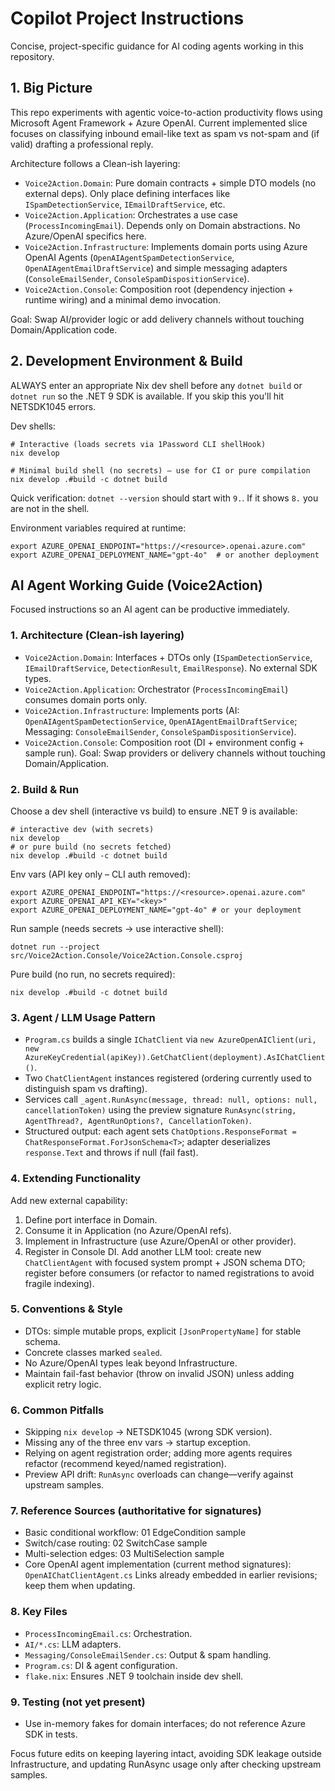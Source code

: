 # Copilot Project Instructions

Concise, project-specific guidance for AI coding agents working in this repository.

## 1. Big Picture
This repo experiments with agentic voice-to-action productivity flows using Microsoft Agent Framework + Azure OpenAI. Current implemented slice focuses on classifying inbound email-like text as spam vs not-spam and (if valid) drafting a professional reply.

Architecture follows a Clean-ish layering:
- `Voice2Action.Domain`: Pure domain contracts + simple DTO models (no external deps). Only place defining interfaces like `ISpamDetectionService`, `IEmailDraftService`, etc.
- `Voice2Action.Application`: Orchestrates a use case (`ProcessIncomingEmail`). Depends only on Domain abstractions. No Azure/OpenAI specifics here.
- `Voice2Action.Infrastructure`: Implements domain ports using Azure OpenAI Agents (`OpenAIAgentSpamDetectionService`, `OpenAIAgentEmailDraftService`) and simple messaging adapters (`ConsoleEmailSender`, `ConsoleSpamDispositionService`).
- `Voice2Action.Console`: Composition root (dependency injection + runtime wiring) and a minimal demo invocation.

Goal: Swap AI/provider logic or add delivery channels without touching Domain/Application code.

## 2. Development Environment & Build
ALWAYS enter an appropriate Nix dev shell before any `dotnet build` or `dotnet run` so the .NET 9 SDK is available. If you skip this you'll hit NETSDK1045 errors.

Dev shells:
```
# Interactive (loads secrets via 1Password CLI shellHook)
nix develop

# Minimal build shell (no secrets) – use for CI or pure compilation
nix develop .#build -c dotnet build
```
Quick verification: `dotnet --version` should start with `9.`. If it shows `8.` you are not in the shell.

Environment variables required at runtime:
```
export AZURE_OPENAI_ENDPOINT="https://<resource>.openai.azure.com"
export AZURE_OPENAI_DEPLOYMENT_NAME="gpt-4o"  # or another deployment
```
## AI Agent Working Guide (Voice2Action)
Focused instructions so an AI agent can be productive immediately.

### 1. Architecture (Clean-ish layering)
- `Voice2Action.Domain`: Interfaces + DTOs only (`ISpamDetectionService`, `IEmailDraftService`, `DetectionResult`, `EmailResponse`). No external SDK types.
- `Voice2Action.Application`: Orchestrator (`ProcessIncomingEmail`) consumes domain ports only.
- `Voice2Action.Infrastructure`: Implements ports (AI: `OpenAIAgentSpamDetectionService`, `OpenAIAgentEmailDraftService`; Messaging: `ConsoleEmailSender`, `ConsoleSpamDispositionService`).
- `Voice2Action.Console`: Composition root (DI + environment config + sample run).
Goal: Swap providers or delivery channels without touching Domain/Application.

### 2. Build & Run
Choose a dev shell (interactive vs build) to ensure .NET 9 is available:
```
# interactive dev (with secrets)
nix develop
# or pure build (no secrets fetched)
nix develop .#build -c dotnet build
```
Env vars (API key only – CLI auth removed):
```
export AZURE_OPENAI_ENDPOINT="https://<resource>.openai.azure.com"
export AZURE_OPENAI_API_KEY="<key>"
export AZURE_OPENAI_DEPLOYMENT_NAME="gpt-4o" # or your deployment
```
Run sample (needs secrets → use interactive shell):
```
dotnet run --project src/Voice2Action.Console/Voice2Action.Console.csproj
```
Pure build (no run, no secrets required):
```
nix develop .#build -c dotnet build
```

### 3. Agent / LLM Usage Pattern
- `Program.cs` builds a single `IChatClient` via `new AzureOpenAIClient(uri, new AzureKeyCredential(apiKey)).GetChatClient(deployment).AsIChatClient()`.
- Two `ChatClientAgent` instances registered (ordering currently used to distinguish spam vs drafting).
- Services call `_agent.RunAsync(message, thread: null, options: null, cancellationToken)` using the preview signature `RunAsync(string, AgentThread?, AgentRunOptions?, CancellationToken)`.
- Structured output: each agent sets `ChatOptions.ResponseFormat = ChatResponseFormat.ForJsonSchema<T>`; adapter deserializes `response.Text` and throws if null (fail fast).

### 4. Extending Functionality
Add new external capability:
1. Define port interface in Domain.
2. Consume it in Application (no Azure/OpenAI refs).
3. Implement in Infrastructure (use Azure/OpenAI or other provider).
4. Register in Console DI.
Add another LLM tool: create new `ChatClientAgent` with focused system prompt + JSON schema DTO; register before consumers (or refactor to named registrations to avoid fragile indexing).

### 5. Conventions & Style
- DTOs: simple mutable props, explicit `[JsonPropertyName]` for stable schema.
- Concrete classes marked `sealed`.
- No Azure/OpenAI types leak beyond Infrastructure.
- Maintain fail-fast behavior (throw on invalid JSON) unless adding explicit retry logic.

### 6. Common Pitfalls
- Skipping `nix develop` → NETSDK1045 (wrong SDK version).
- Missing any of the three env vars → startup exception.
- Relying on agent registration order; adding more agents requires refactor (recommend keyed/named registration).
- Preview API drift: `RunAsync` overloads can change—verify against upstream samples.

### 7. Reference Sources (authoritative for signatures)
- Basic conditional workflow: 01 EdgeCondition sample
- Switch/case routing: 02 SwitchCase sample
- Multi-selection edges: 03 MultiSelection sample
- Core OpenAI agent implementation (current method signatures): `OpenAIChatClientAgent.cs`
Links already embedded in earlier revisions; keep them when updating.

### 8. Key Files
- `ProcessIncomingEmail.cs`: Orchestration.
- `AI/*.cs`: LLM adapters.
- `Messaging/ConsoleEmailSender.cs`: Output & spam handling.
- `Program.cs`: DI & agent configuration.
- `flake.nix`: Ensures .NET 9 toolchain inside dev shell.

### 9. Testing (not yet present)
- Use in-memory fakes for domain interfaces; do not reference Azure SDK in tests.

Focus future edits on keeping layering intact, avoiding SDK leakage outside Infrastructure, and updating RunAsync usage only after checking upstream samples.
